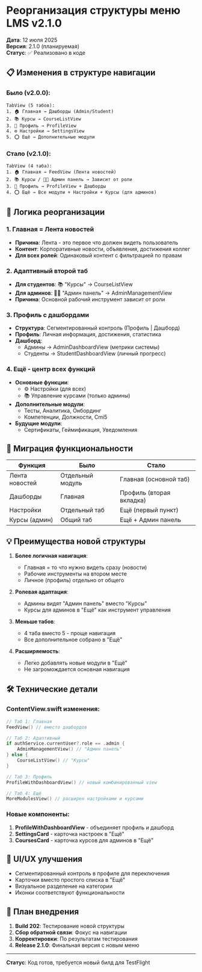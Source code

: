 # Реорганизация структуры меню LMS v2.1.0

**Дата**: 12 июля 2025  
**Версия**: 2.1.0 (планируемая)  
**Статус**: ✅ Реализовано в коде

## 📋 Изменения в структуре навигации

### Было (v2.0.0):
```
TabView (5 табов):
1. 🏠 Главная → Дашборды (Admin/Student)
2. 📚 Курсы → CourseListView
3. 👤 Профиль → ProfileView
4. ⚙️ Настройки → SettingsView
5. ⭕ Ещё → Дополнительные модули
```

### Стало (v2.1.0):
```
TabView (4 таба):
1. 🏠 Главная → FeedView (Лента новостей)
2. 📚 Курсы / 👨‍💼 Админ панель → Зависит от роли
3. 👤 Профиль → ProfileView + Дашборды
4. ⭕ Ещё → Все модули + Настройки + Курсы (для админов)
```

## 🎯 Логика реорганизации

### 1. Главная = Лента новостей
- **Причина**: Лента - это первое что должен видеть пользователь
- **Контент**: Корпоративные новости, объявления, достижения коллег
- **Для всех ролей**: Одинаковый контент с фильтрацией по правам

### 2. Адаптивный второй таб
- **Для студентов**: 📚 "Курсы" → CourseListView
- **Для админов**: 👨‍💼 "Админ панель" → AdminManagementView
- **Причина**: Основной рабочий инструмент зависит от роли

### 3. Профиль с дашбордами
- **Структура**: Сегментированный контроль (Профиль | Дашборд)
- **Профиль**: Личная информация, достижения, статистика
- **Дашборд**: 
  - Админы → AdminDashboardView (метрики системы)
  - Студенты → StudentDashboardView (личный прогресс)

### 4. Ещё - центр всех функций
- **Основные функции**:
  - ⚙️ Настройки (для всех)
  - 📚 Управление курсами (только админы)
- **Дополнительные модули**:
  - Тесты, Аналитика, Онбординг
  - Компетенции, Должности, Cmi5
- **Будущие модули**:
  - Сертификаты, Геймификация, Уведомления

## 🔄 Миграция функциональности

| Функция | Было | Стало |
|---------|------|-------|
| Лента новостей | Отдельный модуль | Главная (основной таб) |
| Дашборды | Главная | Профиль (вторая вкладка) |
| Настройки | Отдельный таб | Ещё (первый пункт) |
| Курсы (админ) | Общий таб | Ещё + Админ панель |

## 💡 Преимущества новой структуры

1. **Более логичная навигация**:
   - Главная = то что нужно видеть сразу (новости)
   - Рабочие инструменты на втором месте
   - Личное (профиль) отдельно от общего

2. **Ролевая адаптация**:
   - Админы видят "Админ панель" вместо "Курсы"
   - Курсы для админов в "Ещё" как инструмент управления

3. **Меньше табов**:
   - 4 таба вместо 5 - проще навигация
   - Все дополнительное собрано в "Ещё"

4. **Расширяемость**:
   - Легко добавлять новые модули в "Ещё"
   - Не загромождается основная навигация

## 🛠️ Технические детали

### ContentView.swift изменения:
```swift
// Таб 1: Главная
FeedView() // вместо дашбордов

// Таб 2: Адаптивный
if authService.currentUser?.role == .admin {
    AdminManagementView() // "Админ панель"
} else {
    CourseListView() // "Курсы"
}

// Таб 3: Профиль
ProfileWithDashboardView() // новый комбинированный view

// Таб 4: Ещё
MoreModulesView() // расширен настройками и курсами
```

### Новые компоненты:
1. **ProfileWithDashboardView** - объединяет профиль и дашборд
2. **SettingsCard** - карточка настроек в "Ещё"
3. **CoursesCard** - карточка курсов для админов в "Ещё"

## 📱 UI/UX улучшения

- Сегментированный контроль в профиле для переключения
- Карточки вместо простого списка в "Ещё"
- Визуальное разделение на категории
- Иконки соответствуют функциональности

## 🚀 План внедрения

1. **Build 202**: Тестирование новой структуры
2. **Сбор обратной связи**: Фокус на навигации
3. **Корректировки**: По результатам тестирования
4. **Release 2.1.0**: Финальная версия с новым меню

---

**Статус**: Код готов, требуется новый билд для TestFlight 